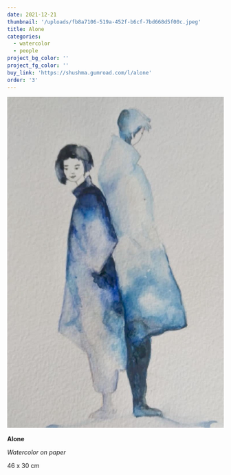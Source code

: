 ```yaml
---
date: 2021-12-21
thumbnail: '/uploads/fb8a7106-519a-452f-b6cf-7bd668d5f00c.jpeg'
title: Alone
categories:
  - watercolor
  - people
project_bg_color: ''
project_fg_color: ''
buy_link: 'https://shushma.gumroad.com/l/alone'
order: '3'
---
```


![](/uploads/fb8a7106-519a-452f-b6cf-7bd668d5f00c.jpeg)

**Alone**

_Watercolor on paper_

46 x 30 cm
